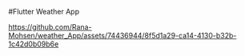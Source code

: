 #Flutter Weather App



https://github.com/Rana-Mohsen/weather_App/assets/74436944/8f5d1a29-ca14-4130-b32b-1c42d0b09b6e


